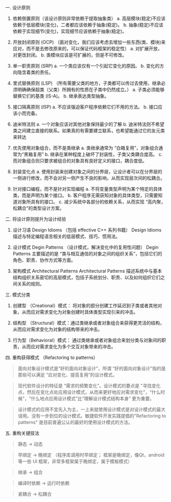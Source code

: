 一. 设计原则

1. 依赖倒置原则（该设计原则非常依赖于提取抽象类）
   a. 高层模块(稳定)不应该依赖于低层模块(变化)，二者都应该依赖于抽象(稳定)。
   b. 抽象(稳定)不应该依赖于实现细节(变化)，实现细节应该依赖于抽象(稳定)。

2. 开放封闭原则 (OCP) （面对变化，我们应该考虑去增加一些东西(类、模块)来应对，而不是去修改原来的，可以保证代码框架的稳定性）
   a. 对扩展开放，对更改封闭。
   b. 类模块应该是可扩展的，但是不可修改。

3. 单一职责原则 (SRP)
   a. 一个类应该仅有一个引起它变化的原因。
   b. 变化的方向隐含着类的责任。

4. 里式替换原则 (LSP) （所有需要父类的地方，子类都可以传过去使用，继承必须明确确保超类（父类）所拥有的性质在子类中仍然成立。）
    a. 子类必须能够替换它们的基类 (IS-A)。
    b. 继承表达类型抽象。

5. 接口隔离原则 (ISP)
    a. 不应该强迫客户程序依赖它们不用的方法。
    b. 接口应该小而完备。

6. 迪米特法则 
    a. 一个对象应该对其他对象保持最少的了解
    b. 迪米特法则不希望类之间建立直接的联系。如果真的有需要建立联系，也希望能通过它的友元类来转达

7. 优先使用对象组合，而不是类继承
    a. 类继承通常为 “白箱复用”，对象组合通常为“黑箱复用”
    b. 继承在某种程度上破坏了封装性，子类父类耦合度高。
    c. 而对象组合则只要求被组合的对象具有良好定义的接口，耦合度低。

8. 封装变化点
     a. 使用封装来创建对象之间的分界层，让设计者可以在分界层的一侧进行修改，而不会对另一侧产生不良的影响，从而实现层次间的松耦合。

9. 针对接口编程，而不是针对实现编程
     a. 不将变量类型声明为某个特定的具体类，而是声明为某个接口。
     b. 客户程序无需获知对象的具体类型，只需要知道对象所具有的接口。
     c. 减少系统中各部分的依赖关系，从而实现 “高内聚，松耦合”的类型设计方案。


二. 将设计原则提升为设计经验

1. 设计习语 Design Idioms （包括 effective C++ 系列书籍）
    Design Idioms 描述与特定编程语言相关的低层模式、技巧、惯用法。

2. 设计模式 Degin Patterns （设计模式，解决变化中的复用性问题）
    Degin Patterns 主要描述的是 “类与相互通信的对象之间的组织关系”，包括它们的角色、职责、协作方式等方面。

3. 架构模式 Architectural Patterns
     Architectural Patterns 描述系统中与基本结构组织关系密切的高层模式，包括子系统划分、职责、以及如何组织它们之间关系的规则。


三. 模式分类

1. 创建型 （Creational）模式： 将对象的部分创建工作延迟到子类或者其他对象，从而应对需求变化为对象创建时具体类型实现引来的冲击。
 
2. 结构型 （Structural）模式：通过类继承或者对象组合来获得更灵活的结构，从而应对需求变化为对象的结构带来的冲击。

3. 行为型（Behavioral）模式： 通过类继承或者对象组合来划分类与对象间的职责，从而应对需求变化为多个交互对象带来的冲击。


四. 重构获得模式 （Refactoring to patterns）

> 面向对象设计模式是“好的面向对象设计”，所谓 “好的面向对象设计”指的是那些可以满足 “应对变化、提高复用”的设计模式。

> 现代软件设计的特征是 “需求的频繁变化”。设计模式的要点是 "寻找变化点，然后在变化点处应用设计模式，从而来更好地应对需求变化”，“什么时候”，“什么地点应用设计模式”比“理解设计模式结构本身” 更为重要。

> 设计模式的应用不宜先入为主，一上来就使用设计模式是对设计模式的最大误用。没有一步到位的设计模式。敏捷软件开发实践提倡的"Refactoring to patterns" 是目前普遍公认的最好的使用设计模式的方法。

五. 重构关键技法

> 静态 -> 动态

> 早绑定 -> 晚绑定 （程序库调用时早绑定； 框架是晚绑定，像Qt，android 等一些 UI 框架，非常多框架属于晚绑定，属于模板模式）

> 继承 -> 组合

> 编译时依赖 -> 运行时依赖

> 紧耦合 -> 松耦合





